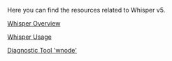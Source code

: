 Here you can find the resources related to Whisper v5.

[Whisper Overview](https://github.com/ethereum/go-ethereum/wiki/Whisper-Overview)

[Whisper Usage](https://github.com/ethereum/go-ethereum/wiki/Whisper-Usage)

[Diagnostic Tool 'wnode'](https://github.com/ethereum/go-ethereum/wiki/Diagnostic-Tool-'wnode')